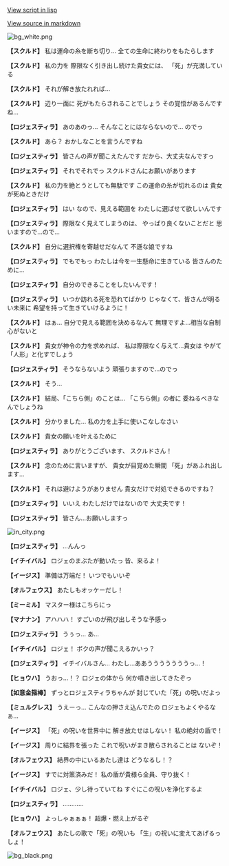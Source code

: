 [View script in lisp](../scripts/202292231.txt)

[View source in markdown](202292231.md)

![bg_white.png](../images/backgrounds/bg_white.png)

**【スクルド】**
私は運命の糸を断ち切り…
全ての生命に終わりをもたらします

**【スクルド】**
私の力を
際限なく引き出し続けた貴女には、
「死」が充満している

**【スクルド】**
それが解き放たれれば…

**【スクルド】**
辺り一面に
死がもたらされることでしょう
その覚悟があるんですね…

**【ロジェスティラ】**
あのあのっ…
そんなことにはならないので…
のでっ

**【スクルド】**
あら？
おかしなことを言うんですね

**【ロジェスティラ】**
皆さんの声が聞こえたんです
だから、大丈夫なんですっ

**【ロジェスティラ】**
それでそれでっ
スクルドさんにお願いがあります

**【スクルド】**
私の力を絶とうとしても無駄です
この運命の糸が切れるのは
貴女が死ぬときだけ

**【ロジェスティラ】**
はい
なので、見える範囲を
わたしに選ばせて欲しいんです

**【ロジェスティラ】**
際限なく見えてしまうのは、
やっぱり良くないことだと
思いますので…ので…

**【スクルド】**
自分に選択権を寄越せだなんて
不遜な娘ですね

**【ロジェスティラ】**
でもでもっ
わたしは今を一生懸命に生きている
皆さんのために…

**【ロジェスティラ】**
自分のできることをしたいんです！

**【ロジェスティラ】**
いつか訪れる死を恐れてばかり
じゃなくて、皆さんが明るい未来に
希望を持って生きていけるように！

**【スクルド】**
はぁ…
自分で見える範囲を決めるなんて
無理ですよ…相当な自制心がないと

**【スクルド】**
貴女が神令の力を求めれば、
私は際限なく与えて…貴女は
やがて「人形」と化すでしょう

**【ロジェスティラ】**
そうならないよう
頑張りますので…のでっ

**【スクルド】**
そう…

**【スクルド】**
結局、「こちら側」のことは…
「こちら側」の者に
委ねるべきなんでしょうね

**【スクルド】**
分かりました…
私の力を上手に使いこなしなさい

**【スクルド】**
貴女の願いを叶えるために

**【ロジェスティラ】**
ありがとうございます、
スクルドさん！

**【スクルド】**
念のために言いますが、
貴女が目覚めた瞬間
「死」があふれ出します…

**【スクルド】**
それは避けようがありません
貴女だけで対処できるのですね？

**【ロジェスティラ】**
いいえ
わたしだけではないので
大丈夫です！

**【ロジェスティラ】**
皆さん…お願いしますっ

![in_city.png](../images/backgrounds/in_city.png)

**【ロジェスティラ】**
…んんっ

**【イチイバル】**
ロジェのまぶたが動いたっ
皆、来るよ！

**【イージス】**
準備は万端だ！
いつでもいいぞ

**【オルフェウス】**
あたしもオッケーだし！

**【ミーミル】**
マスター様はこちらにっ

**【マナナン】**
アハハハ！
すごいのが飛び出しそうな予感っ

**【ロジェスティラ】**
うぅっ…
あ…

**【イチイバル】**
ロジェ！
ボクの声が聞こえるかいっ？

**【ロジェスティラ】**
イチイバルさん…
わたし…ああうううううううっ…！

**【ヒョウハ】**
うおっ…！？
ロジェの体から
何か噴き出してきたぞっ

**【如意金箍棒】**
ずっとロジェスティラちゃんが
封じていた「死」の呪いだよっ

**【ミュルグレス】**
うえーっ…
こんなの押さえ込んでたの
ロジェもよくやるなぁ…

**【イージス】**
「死」の呪いを世界中に
解き放たせはしない！
私の絶対の盾で！

**【イージス】**
周りに結界を張った
これで呪いがまき散らされることは
ないぞ！

**【オルフェウス】**
結界の中にいるあたし達は
どうなるし！？

**【イージス】**
すでに対策済みだ！
私の盾が貴様ら全員、守り抜く！

**【イチイバル】**
ロジェ、少し待っていてね
すぐにこの呪いを浄化するよ

**【ロジェスティラ】**
…………

**【ヒョウハ】**
よっしゃぁぁぁ！
超爆・燃え上がるぞ

**【オルフェウス】**
あたしの歌で「死」の呪いも
「生」の祝いに変えてあげるっしょ！

![bg_black.png](../images/backgrounds/bg_black.png)

